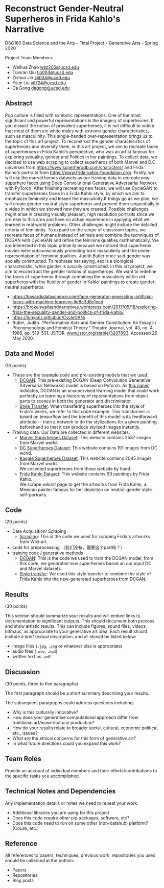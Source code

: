 # Reconstruct Gender-Neutral Superheros in Frida Kahlo's Narrative 

DSC160 Data Science and the Arts - Final Project - Generative Arts - Spring 2020

Project Team Members: 
- Weihua Zhao wez205@ucsd.edu
- Tianran Qiu tiq004@ucsd.edu
- Zishun Jin zij034@ucsd.edu
- Yijun Liu yil724@ucsd.edu
- Da Gong dagong@ucsd.edu

## Abstract


Pop culture is filled with symbolic representations. One of the most significant and powerful representations is the imagery of superheroes. If you dissect the notion of prevalent superheroes, it is not difficult to notice that most of them are white males with extreme gender characteristics, such as masculinity. This single-handed over-representation brings us to the topic of this art project. To reconstruct the gender characteristics of superheroes and diversify them, in this art project, we aim to recreate faces of superheroes in Frida Kahlo's perspective, who was an artist famous for exploring sexuality, gender and Politics in her paintings. 
To collect data, we decided to use web scraping to collect superheros of both Marvel and D.C. universes from https://www.superherodb.com/characters/ and Frida Kalho's portraits from https://www.frida-kahlo-foundation.org/. Firstly, we will use the marvel heroes datasets as our training data to recreate new superhero faces using Deep Convolutional Generative Adversarial Network with PyTorch. After finishing recreating new faces, we will use CycleGAN to transfer superheroes faces in a Frida Kahlo style, by which we aim to emphasize femininity and lessen the masculinity.If things go as we plan, we will create gender-neutral style superheros and present them sequentially in a video in which we showed how they are created. 
Possible challenges might arise in creating visually pleasant, high resolution portraits since we are new to this area and have no actual experience in applying what we learned in real world problems. Other challenges might include the detailed criteria of femininity. To expand on the scope of classroom topics, we recreate faces of humans instead of animals and combine the techniques of DCGAN with CycleGAN and refine the feminine qualities mathematically. 
We are interested in this topic primarily because we noticed that superheros movies were subconsciously promoting toxic masculinity and the under-representation of feminine qualities. Judith Butler once said gender was socially constructed. To rephrase her saying, sex is a biological characteristic, while gender is socially constructed. In this art project, we aim to reconstruct the gender notions of superheroes. We want to redefine the faces of superheros through combining the masculinity within old superheros with the fluidity of gender in Kahlo' paintings to create gender-neutral superheros. 


 - https://towardsdatascience.com/face-generator-generating-artificial-faces-with-machine-learning-9e8c3d6c1ead
 - https://brokenwallsandnarratives.wordpress.com/2017/05/18/exploring-frida-the-sexuality-gender-and-politics-of-frida-kahlo/
 - https://junyanz.github.io/CycleGAN/
 - Butler, Judith. “Performative Acts and Gender Constitution: An Essay in Phenomenology and Feminist Theory.” Theatre Journal, vol. 40, no. 4, 1988, pp. 519–531. JSTOR, www.jstor.org/stable/3207893. Accessed 26 May 2020.


## Data and Model

(10 points) 
- These are the example code and pre-existing models that we used. 
  - [DCGAN](https://github.com/roberttwomey/ml-art-code/blob/master/week8/DCGAN_Pytorch/dcgan_train.ipynb).
  This pre-existing DCGAN (Deep Convolution Generative Adversarial Networks) model is based on Pytorch. As [this paper](https://arxiv.org/abs/1511.06434) indicates, DCGAN is an unsupervised learning model that could work perfectly on learning a hierarchy of representations from object parts to scenes in both the generator and discriminator. 
  - [Style Transfer](https://github.com/roberttwomey/dsc160-code/blob/master/examples/style_transfer_tensorflow/style_transfer_keras.ipynb). 
  When transfering superheroes into the style of Frida's works, we refer to this code example. This transformer is based on tensorflow and the benefit of this model is its feedforward attribute -- train a network to do the stylizations for a given painting beforehand so that it can produce stylized images instantly.
- Training data. Our Data are collected in different websites.
  - [Marvel Superheroes Dataset](https://www.marvel.com/characters): This website contains 2587 images from Marvel world.
  - [DC Superheroes Dataset](https://www.dccomics.com/characters): This website contains 191 images from DC world.
  - [Kaggle Superheroes Dataset](https://www.kaggle.com/vibster2397/superheroes). This website contains 2045 images from Marvel world. <br/>
We collected superheroes from those website by hand.
  - [Frida Kahlo Dataset](https://www.wikiart.org/en/frida-kahlo): This website contains 99 paintings by Frida Kahlo.<br/>
  We scrape wikiart page to get the artworks from Frida Kahlo, a Mexican painter famous for her depiction on neutral-gender style self-portraits.
  

## Code

(20 points)
- Data Acquisition/ Scraping
  * [Scraping](/code/scrape_frida_arts.ipynb): This is the code we used for scraping Frida's artworks from Wiki-art.
- code for preprocessing （我们没有，需要这个part吗？）
- training code / generative methods
  * [DCGAN](/Final_Project_Group_404-not-found.ipynb): This is the code we used to train the DCGAN model, from this code, we generated new superheroes based on our input DC and Marvel datasets.
  * [Style transfer](/style_transfer_keras.ipynb): We used this style transfer to combine the style of Frida Kahlo into the new-generated superheroes from DCGAN.

## Results

(30 points) 

This section should summarize your results and will embed links to documentation to significant outputs. This should document both process and show artistic results. This can include figures, sound files, videos, bitmaps, as appropriate to your generative art idea. Each result should include a brief textual description, and all should be listed below: 

- image files (`.jpg`, `.png` or whatever else is appropriate)
- audio files (`.wav`, `.mp3`)
- written text as `.pdf`

## Discussion

(30 points, three to five paragraphs)

The first paragraph should be a short summary describing your results.

The subsequent paragraphs could address questions including:
- Why is this culturally innovative?
- How does your generative computational approach differ from traditional art/music/cultural production? 
- How do your results relate to broader social, cultural, economic political, etc., issues? 
- What are the ethical concerns for this form of generative art? 
- In what future directions could you expand this work?

## Team Roles

Provide an account of individual members and their efforts/contributions to the specific tasks you accomplished.

## Technical Notes and Dependencies

Any implementation details or notes we need to repeat your work. 
- Additional libraries you are using for this project
- Does this code require other pip packages, software, etc?
- Does this code need to run on some other (non-datahub) platform? (CoLab, etc.)

## Reference

All references to papers, techniques, previous work, repositories you used should be collected at the bottom:
- Papers
- Repositories
- Blog posts
